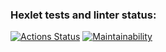 ### Hexlet tests and linter status:
[![Actions Status](https://github.com/LHTHC/frontend-project-lvl3/workflows/hexlet-check/badge.svg)](https://github.com/LHTHC/frontend-project-lvl3/actions)
[![Maintainability](https://api.codeclimate.com/v1/badges/a81722a483ac3e837a71/maintainability)](https://codeclimate.com/github/LHTHC/frontend-project-lvl3/maintainability)